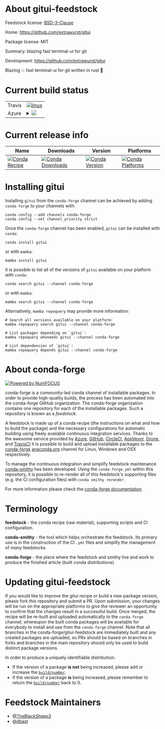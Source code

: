 About gitui-feedstock
=====================

Feedstock license: [BSD-3-Clause](https://github.com/conda-forge/gitui-feedstock/blob/main/LICENSE.txt)

Home: https://github.com/extrawurst/gitui

Package license: MIT

Summary: blazing fast terminal-ui for git

Development: https://github.com/extrawurst/gitui

Blazing 💥 fast terminal-ui for git written in rust 🦀

Current build status
====================


<table><tr>
    <td>Travis</td>
    <td>
      <a href="https://app.travis-ci.com/conda-forge/gitui-feedstock">
        <img alt="linux" src="https://img.shields.io/travis/com/conda-forge/gitui-feedstock/main.svg?label=Linux">
      </a>
    </td>
  </tr>
    
  <tr>
    <td>Azure</td>
    <td>
      <details>
        <summary>
          <a href="https://dev.azure.com/conda-forge/feedstock-builds/_build/latest?definitionId=20030&branchName=main">
            <img src="https://dev.azure.com/conda-forge/feedstock-builds/_apis/build/status/gitui-feedstock?branchName=main">
          </a>
        </summary>
        <table>
          <thead><tr><th>Variant</th><th>Status</th></tr></thead>
          <tbody><tr>
              <td>linux_64</td>
              <td>
                <a href="https://dev.azure.com/conda-forge/feedstock-builds/_build/latest?definitionId=20030&branchName=main">
                  <img src="https://dev.azure.com/conda-forge/feedstock-builds/_apis/build/status/gitui-feedstock?branchName=main&jobName=linux&configuration=linux%20linux_64_" alt="variant">
                </a>
              </td>
            </tr><tr>
              <td>linux_aarch64</td>
              <td>
                <a href="https://dev.azure.com/conda-forge/feedstock-builds/_build/latest?definitionId=20030&branchName=main">
                  <img src="https://dev.azure.com/conda-forge/feedstock-builds/_apis/build/status/gitui-feedstock?branchName=main&jobName=linux&configuration=linux%20linux_aarch64_" alt="variant">
                </a>
              </td>
            </tr><tr>
              <td>linux_ppc64le</td>
              <td>
                <a href="https://dev.azure.com/conda-forge/feedstock-builds/_build/latest?definitionId=20030&branchName=main">
                  <img src="https://dev.azure.com/conda-forge/feedstock-builds/_apis/build/status/gitui-feedstock?branchName=main&jobName=linux&configuration=linux%20linux_ppc64le_" alt="variant">
                </a>
              </td>
            </tr><tr>
              <td>osx_64</td>
              <td>
                <a href="https://dev.azure.com/conda-forge/feedstock-builds/_build/latest?definitionId=20030&branchName=main">
                  <img src="https://dev.azure.com/conda-forge/feedstock-builds/_apis/build/status/gitui-feedstock?branchName=main&jobName=osx&configuration=osx%20osx_64_" alt="variant">
                </a>
              </td>
            </tr><tr>
              <td>osx_arm64</td>
              <td>
                <a href="https://dev.azure.com/conda-forge/feedstock-builds/_build/latest?definitionId=20030&branchName=main">
                  <img src="https://dev.azure.com/conda-forge/feedstock-builds/_apis/build/status/gitui-feedstock?branchName=main&jobName=osx&configuration=osx%20osx_arm64_" alt="variant">
                </a>
              </td>
            </tr><tr>
              <td>win_64</td>
              <td>
                <a href="https://dev.azure.com/conda-forge/feedstock-builds/_build/latest?definitionId=20030&branchName=main">
                  <img src="https://dev.azure.com/conda-forge/feedstock-builds/_apis/build/status/gitui-feedstock?branchName=main&jobName=win&configuration=win%20win_64_" alt="variant">
                </a>
              </td>
            </tr>
          </tbody>
        </table>
      </details>
    </td>
  </tr>
</table>

Current release info
====================

| Name | Downloads | Version | Platforms |
| --- | --- | --- | --- |
| [![Conda Recipe](https://img.shields.io/badge/recipe-gitui-green.svg)](https://anaconda.org/conda-forge/gitui) | [![Conda Downloads](https://img.shields.io/conda/dn/conda-forge/gitui.svg)](https://anaconda.org/conda-forge/gitui) | [![Conda Version](https://img.shields.io/conda/vn/conda-forge/gitui.svg)](https://anaconda.org/conda-forge/gitui) | [![Conda Platforms](https://img.shields.io/conda/pn/conda-forge/gitui.svg)](https://anaconda.org/conda-forge/gitui) |

Installing gitui
================

Installing `gitui` from the `conda-forge` channel can be achieved by adding `conda-forge` to your channels with:

```
conda config --add channels conda-forge
conda config --set channel_priority strict
```

Once the `conda-forge` channel has been enabled, `gitui` can be installed with `conda`:

```
conda install gitui
```

or with `mamba`:

```
mamba install gitui
```

It is possible to list all of the versions of `gitui` available on your platform with `conda`:

```
conda search gitui --channel conda-forge
```

or with `mamba`:

```
mamba search gitui --channel conda-forge
```

Alternatively, `mamba repoquery` may provide more information:

```
# Search all versions available on your platform:
mamba repoquery search gitui --channel conda-forge

# List packages depending on `gitui`:
mamba repoquery whoneeds gitui --channel conda-forge

# List dependencies of `gitui`:
mamba repoquery depends gitui --channel conda-forge
```


About conda-forge
=================

[![Powered by
NumFOCUS](https://img.shields.io/badge/powered%20by-NumFOCUS-orange.svg?style=flat&colorA=E1523D&colorB=007D8A)](https://numfocus.org)

conda-forge is a community-led conda channel of installable packages.
In order to provide high-quality builds, the process has been automated into the
conda-forge GitHub organization. The conda-forge organization contains one repository
for each of the installable packages. Such a repository is known as a *feedstock*.

A feedstock is made up of a conda recipe (the instructions on what and how to build
the package) and the necessary configurations for automatic building using freely
available continuous integration services. Thanks to the awesome service provided by
[Azure](https://azure.microsoft.com/en-us/services/devops/), [GitHub](https://github.com/),
[CircleCI](https://circleci.com/), [AppVeyor](https://www.appveyor.com/),
[Drone](https://cloud.drone.io/welcome), and [TravisCI](https://travis-ci.com/)
it is possible to build and upload installable packages to the
[conda-forge](https://anaconda.org/conda-forge) [anaconda.org](https://anaconda.org/)
channel for Linux, Windows and OSX respectively.

To manage the continuous integration and simplify feedstock maintenance
[conda-smithy](https://github.com/conda-forge/conda-smithy) has been developed.
Using the ``conda-forge.yml`` within this repository, it is possible to re-render all of
this feedstock's supporting files (e.g. the CI configuration files) with ``conda smithy rerender``.

For more information please check the [conda-forge documentation](https://conda-forge.org/docs/).

Terminology
===========

**feedstock** - the conda recipe (raw material), supporting scripts and CI configuration.

**conda-smithy** - the tool which helps orchestrate the feedstock.
                   Its primary use is in the construction of the CI ``.yml`` files
                   and simplify the management of *many* feedstocks.

**conda-forge** - the place where the feedstock and smithy live and work to
                  produce the finished article (built conda distributions)


Updating gitui-feedstock
========================

If you would like to improve the gitui recipe or build a new
package version, please fork this repository and submit a PR. Upon submission,
your changes will be run on the appropriate platforms to give the reviewer an
opportunity to confirm that the changes result in a successful build. Once
merged, the recipe will be re-built and uploaded automatically to the
`conda-forge` channel, whereupon the built conda packages will be available for
everybody to install and use from the `conda-forge` channel.
Note that all branches in the conda-forge/gitui-feedstock are
immediately built and any created packages are uploaded, so PRs should be based
on branches in forks and branches in the main repository should only be used to
build distinct package versions.

In order to produce a uniquely identifiable distribution:
 * If the version of a package **is not** being increased, please add or increase
   the [``build/number``](https://docs.conda.io/projects/conda-build/en/latest/resources/define-metadata.html#build-number-and-string).
 * If the version of a package **is** being increased, please remember to return
   the [``build/number``](https://docs.conda.io/projects/conda-build/en/latest/resources/define-metadata.html#build-number-and-string)
   back to 0.

Feedstock Maintainers
=====================

* [@TheBlackSheep3](https://github.com/TheBlackSheep3/)
* [@dbast](https://github.com/dbast/)


